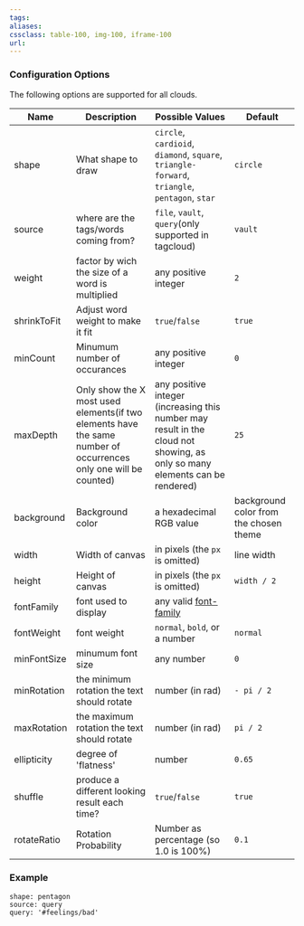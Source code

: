 ```yaml
---
tags:
aliases:
cssclass: table-100, img-100, iframe-100
url: 
---
```

### Configuration Options

The following options are supported for all clouds.

| **Name**    | **Description**                                                                                                  | **Possible Values**                                                                                                         | **Default**                            |
| ----------- | ---------------------------------------------------------------------------------------------------------------- | --------------------------------------------------------------------------------------------------------------------------- | -------------------------------------- |
| shape       | What shape to draw                                                                                               | `circle`, `cardioid`, `diamond`, `square`, `triangle-forward`, `triangle`, `pentagon`, `star`                               | `circle`                               |
| source      | where are the tags/words coming from?                                                                            | `file`, `vault`, `query`(only supported in tagcloud)                                                                        | `vault`                                |
| weight      | factor by wich the size of a word is multiplied                                                                  | any positive integer                                                                                                        | `2`                                    |
| shrinkToFit | Adjust word weight to make it fit                                                                                | `true`/`false`                                                                                                              | `true`                                 |
| minCount    | Minumum number of occurances                                                                                     | any positive integer                                                                                                        | `0`                                    |
| maxDepth    | Only show the X most used elements(if two elements have the same number of occurrences only one will be counted) | any positive integer (increasing this number may result in the cloud not showing, as only so many elements can be rendered) | `25`                                   |
| background  | Background color                                                                                                 | a hexadecimal RGB value                                                                                                     | background color from the chosen theme |
| width       | Width of canvas                                                                                                  | in pixels (the `px` is omitted)                                                                                             | line width                             |
| height      | Height of canvas                                                                                                 | in pixels (the `px` is omitted)                                                                                             | `width / 2`                            |
| fontFamily  | font used to display                                                                                             | any valid [font-family](https://developer.mozilla.org/docs/Web/CSS/font-family)                                             |                                        |
| fontWeight  | font weight                                                                                                      | `normal`, `bold`, or a number                                                                                               | `normal`                               |
| minFontSize | minumum font size                                                                                                | any number                                                                                                                  | `0`                                    |
| minRotation | the minimum rotation the text should rotate                                                                      | number (in rad)                                                                                                             | `- pi / 2`                             |
| maxRotation | the maximum rotation the text should rotate                                                                      | number (in rad)                                                                                                             | `pi / 2`                               |
| ellipticity | degree of 'flatness'                                                                                             | number                                                                                                                      | `0.65`                                 |
| shuffle     | produce a different looking result each time?                                                                    | `true`/`false`                                                                                                              | `true`                                 |
| rotateRatio | Rotation Probability                                                                                             | Number as percentage (so 1.0 is 100%)                                                                                       | `0.1`                                  |


### Example
```tagcloud
shape: pentagon
source: query
query: '#feelings/bad'
```




